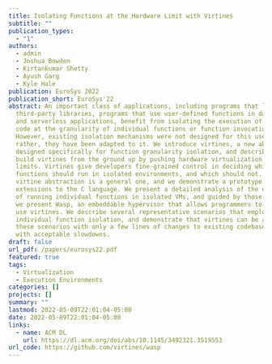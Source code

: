 ```yaml
---
title: Isolating Functions at the Hardware Limit with Virtines
subtitle: ""
publication_types:
  - "1"
authors:
  - admin
  - Joshua Bowden
  - Kirtankumar Shetty
  - Ayush Garg
  - Kyle Hale
publication: EuroSys 2022
publication_short: EuroSys'22
abstract: An important class of applications, including programs that leverage
  third-party libraries, programs that use user-defined functions in databases,
  and serverless applications, benefit from isolating the execution of untrusted
  code at the granularity of individual functions or function invocations.
  However, existing isolation mechanisms were not designed for this use case;
  rather, they have been adapted to it. We introduce virtines, a new abstraction
  designed specifically for function granularity isolation, and describe how we
  build virtines from the ground up by pushing hardware virtualization to its
  limits. Virtines give developers fine-grained control in deciding which
  functions should run in isolated environments, and which should not. The
  virtine abstraction is a general one, and we demonstrate a prototype that adds
  extensions to the C language. We present a detailed analysis of the overheads
  of running individual functions in isolated VMs, and guided by those findings,
  we present Wasp, an embeddable hypervisor that allows programmers to easily
  use virtines. We describe several representative scenarios that employ
  individual function isolation, and demonstrate that virtines can be applied in
  these scenarios with only a few lines of changes to existing codebases and
  with acceptable slowdowns.
draft: false
url_pdf: /papers/eurosys22.pdf
featured: true
tags:
  - Virtualization
  - Execution Environments
categories: []
projects: []
summary: ""
lastmod: 2022-05-09T22:01:04-05:00
date: 2022-05-09T22:01:04-05:00
links:
  - name: ACM DL
    url: https://dl.acm.org/doi/abs/10.1145/3492321.3519553
url_code: https://github.com/virtines/wasp
---
```

